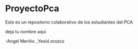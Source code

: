 # ProyectoPca
Este es un repositorio colaborativo de los estudiantes del PCA 


deja  tu nombre aqui 


-Angel Meriño
_Yesid orozco